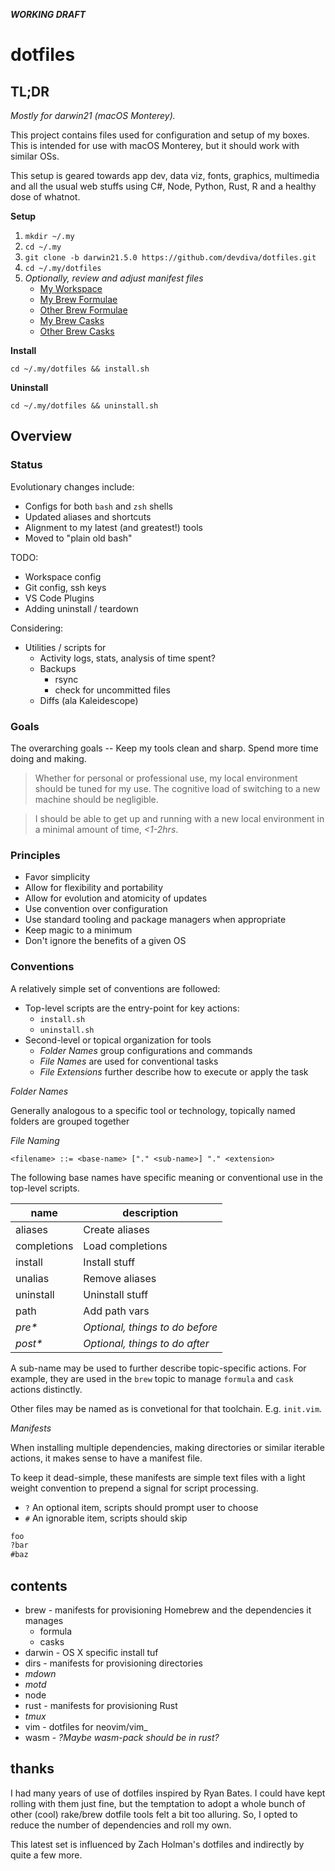 **_WORKING DRAFT_**

dotfiles
========

TL;DR
-------

_Mostly for darwin21 (macOS Monterey)._

This project contains files used for configuration and 
setup of my boxes.  This is intended for use with macOS 
Monterey, but it should work with similar OSs. 

This setup is geared towards app dev, data viz, fonts, 
graphics, multimedia and all the usual web stuffs using 
C#, Node, Python, Rust, R and a healthy dose of whatnot.

__Setup__

1. `mkdir ~/.my`
2. `cd ~/.my`
3. `git clone -b darwin21.5.0 https://github.com/devdiva/dotfiles.git`
4. `cd ~/.my/dotfiles`
5. _Optionally, review and adjust manifest files_
    - [My Workspace](./workspace/dirs.txt)
    - [My Brew Formulae](./brew/install.formula.txt) 
    - [Other Brew Formulae](./brew/postinstall.formula.txt)
    - [My Brew Casks](./brew/install.cask.txt)
    - [Other Brew Casks](./brew/postinstall.cask.txt)

__Install__

`cd ~/.my/dotfiles && install.sh`

__Uninstall__

`cd ~/.my/dotfiles && uninstall.sh`


Overview
--------

### Status

Evolutionary changes include:

* Configs for both `bash` and `zsh` shells
* Updated aliases and shortcuts
* Alignment to my latest (and greatest!) tools
* Moved to "plain old bash"

TODO:

* Workspace config
* Git config, ssh keys
* VS Code Plugins
* Adding uninstall / teardown

Considering:

* Utilities / scripts for
  - Activity logs, stats, analysis of time spent?
  - Backups
    - rsync
    - check for uncommitted files
  - Diffs (ala Kaleidescope)



### Goals

The overarching goals -- Keep my tools clean and 
sharp.  Spend more time doing and making.

> Whether for personal or professional use, my local 
> environment should be tuned for my use. The cognitive 
> load of switching to a new machine should be negligible. 

> I should be able to get up and running with a new local 
> environment in a minimal amount of time, _<1-2hrs_.


### Principles

* Favor simplicity
* Allow for flexibility and portability
* Allow for evolution and atomicity of updates
* Use convention over configuration
* Use standard tooling and package managers when appropriate
* Keep magic to a minimum
* Don't ignore the benefits of a given OS

### Conventions

A relatively simple set of conventions are followed:

* Top-level scripts are the entry-point for key actions:
  * `install.sh`
  * `uninstall.sh`
* Second-level or topical organization for tools
  * _Folder Names_ group configurations and commands
  * _File Names_ are used for conventional tasks
  * _File Extensions_ further describe how to execute or apply the task

_Folder Names_

Generally analogous to a specific tool or technology, topically 
named folders are grouped together 

_File Naming_

```abnf
<filename> ::= <base-name> ["." <sub-name>] "." <extension>
```

The following base names have specific meaning or conventional 
use in the top-level scripts.  

| name         | description                              |
|--------------|------------------------------------------|
| aliases      | Create aliases                           |
| completions  | Load completions                         |
| install      | Install stuff                            |
| unalias      | Remove aliases                           |
| uninstall    | Uninstall stuff                          |
| path         | Add path vars                            |
| _pre*_       | _Optional, things to do before_          |
| _post*_      | _Optional, things to do after_           |

A sub-name may be used to further describe topic-specific actions.  For 
example, they are used in the `brew` topic to manage `formula` and `cask`
actions distinctly.

Other files may be named as is convetional for that toolchain.  E.g. `init.vim`.

_Manifests_

When installing multiple dependencies, making directories or similar 
iterable actions, it makes sense to have a manifest file.  

To keep it dead-simple, these manifests are simple text files with a
light weight convention to prepend a signal for script processing.

* `?` An optional item, scripts should prompt user to choose
* `#` An ignorable item, scripts should skip

```txt
foo
?bar
#baz
```

<!-- __TODO review below__

* `topic` organizes with folders, filenames acting as a flag for install and bootstrapping scripts
    - *.zsh | *.bash: Files get loaded into your env
        - path.*: is loaded first and expected to setup $PATH or similar
        - completion.*: Loaded last as is expected to setup auto completion 
        - aliases.*:
        - functions.*: 
    - install.* : Files are executed or used by install scripts
        - brew-specific files 
        - install.sh executed when you run the script
        - install.formula | install.cask - brew-specific installation
    - postinstall.* : Files are executed or used by postinstall scritps -->

contents
--------

* brew - manifests for provisioning Homebrew and the dependencies it manages
  - formula
  - casks
* darwin - OS X specific install tuf
* dirs - manifests for provisioning directories
* _mdown_
* _motd_
* node 
* rust - manifests for provisioning Rust
* _tmux_
* vim - dotfiles for neovim/vim_
* wasm - _?Maybe wasm-pack should be in rust?_

thanks
------

I had many years of use of dotfiles inspired by Ryan Bates.  I could have kept rolling with them just fine, but
the temptation to adopt a whole bunch of other (cool) rake/brew dotfile tools felt a bit too alluring.  So, I
opted to reduce the number of dependencies and roll my own.

This latest set is influenced by Zach Holman's dotfiles and indirectly by quite a few more.   
